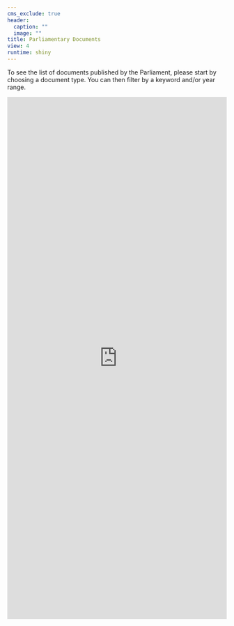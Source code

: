 ```yaml
---
cms_exclude: true
header:
  caption: ""
  image: ""
title: Parliamentary Documents
view: 4
runtime: shiny
---
```


To see the list of documents published by the Parliament, please start by choosing a document type. You can then filter by a keyword and/or year range.


<iframe height="1200" width="100%" frameborder="no" src="https://resulumit.shinyapps.io/luzpar/"> </iframe>